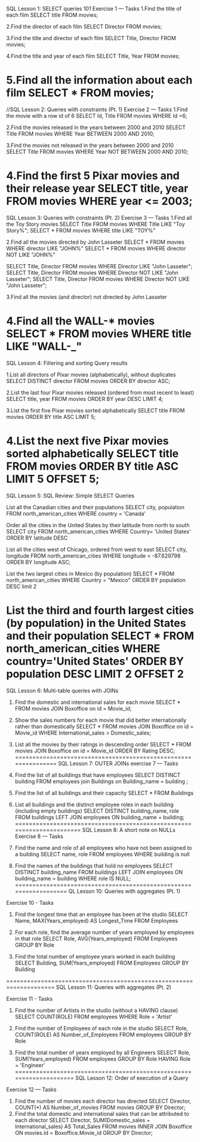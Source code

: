 SQL Lesson 1: SELECT queries 101
Exercise 1 — Tasks
1.Find the title of each film 
SELECT title FROM movies;

2.Find the director of each film
SELECT 	Director FROM movies;

3.Find the title and director of each film
SELECT Title, Director FROM movies;

4.Find the title and year of each film
SELECT Title, Year FROM movies;

5.Find all the information about each film
SELECT * FROM movies;
=======================================================
//SQL Lesson 2: Queries with constraints (Pt. 1)
Exercise 2 — Tasks
1.Find the movie with a row id of 6 
SELECT Id, Title FROM movies WHERE Id =6;

2.Find the movies released in the years between 2000 and 2010
SELECT Title FROM movies WHERE Year BETWEEN 2000 AND 2010;

3.Find the movies not released in the years between 2000 and 2010
SELECT Title FROM movies WHERE Year NOT BETWEEN 2000 AND 2010;

4.Find the first 5 Pixar movies and their release year
SELECT title, year FROM movies WHERE year <= 2003;
======================================================

SQL Lesson 3: Queries with constraints (Pt. 2)
Exercise 3 — Tasks
1.Find all the Toy Story movies
SELECT Title FROM movies WHERE Title LIKE "Toy Story%";
SELECT * FROM movies WHERE title LIKE "TOY%"

2.Find all the movies directed by John Lasseter
SELECT * FROM movies WHERE director LIKE "JOHN%"
SELECT * FROM movies WHERE director NOT LIKE "JOHN%"

SELECT Title, Director FROM movies WHERE Director LIKE "John Lasseter";
SELECT Title, Director FROM movies WHERE Director NOT LIKE "John Lasseter";
SELECT Title, Director FROM movies WHERE Director NOT LIKE "John Lasseter";

3.Find all the movies (and director) not directed by John Lasseter

4.Find all the WALL-* movies
SELECT * FROM movies WHERE title LIKE "WALL-_"
======================================================

SQL Lesson 4: Filtering and sorting Query results

1.List all directors of Pixar movies (alphabetically), without duplicates
SELECT DISTINCT director FROM movies ORDER BY director ASC;

2.List the last four Pixar movies released (ordered from most recent to least)
SELECT title, year FROM movies ORDER BY year DESC LIMIT 4;

3.List the first five Pixar movies sorted alphabetically
SELECT title FROM movies ORDER BY title ASC LIMIT 5;

4.List the next five Pixar movies sorted alphabetically
SELECT title FROM movies ORDER BY title ASC LIMIT 5 OFFSET 5;
================================================================
SQL Lesson 5: SQL Review: Simple SELECT Queries

List all the Canadian cities and their populations
SELECT city, population FROM north_american_cities WHERE country = 'Canada'

Order all the cities in the United States by their latitude from north to south
SELECT city FROM north_american_cities WHERE Country= 'United States' ORDER BY latitude DESC

List all the cities west of Chicago, ordered from west to east
SELECT city, longitude FROM north_american_cities
WHERE longitude < -87.629798
ORDER BY longitude ASC;

List the two largest cities in Mexico (by population)
SELECT * FROM north_american_cities WHERE Country = "Mexico" ORDER BY population DESC limit 2

List the third and fourth largest cities (by population) in the United States and their population
SELECT * FROM north_american_cities WHERE country='United States' ORDER BY population DESC LIMIT 2 OFFSET 2
==================================================
SQL Lesson 6: Multi-table queries with JOINs
1. Find the domestic and international sales for each movie
SELECT * FROM movies JOIN Boxoffice on id = Movie_id;

2. Show the sales numbers for each movie that did better internationally rather than domestically
SELECT * FROM movies JOIN Boxoffice on id = Movie_id WHERE International_sales > Domestic_sales;

3. List all the movies by their ratings in descending order
SELECT * FROM movies JOIN Boxoffice on id = Movie_id ORDER BY Rating DESC;
===============================================================
SQL Lesson 7: OUTER JOINs
exercise 7 — Tasks
1. Find the list of all buildings that have employees 
SELECT DISTINCT building  FROM employees join Buildings on Building_name = building ;

2. Find the list of all buildings and their capacity
SELECT * FROM Buildings

3. List all buildings and the distinct employee roles in each building (including empty buildings)
SELECT DISTINCT building_name, role FROM buildings LEFT JOIN employees ON building_name = building;
======================================================================
SQL Lesson 8: A short note on NULLs
Exercise 8 — Tasks
1. Find the name and role of all employees who have not been assigned to a building
SELECT name, role FROM employees WHERE building is null
2. Find the names of the buildings that hold no employees
SELECT DISTINCT building_name FROM buildings LEFT JOIN employees ON building_name = building WHERE role IS NULL;
==================================================================
QL Lesson 10: Queries with aggregates (Pt. 1)

Exercise 10 - Tasks

1. Find the longest time that an employee has been at the studio
SELECT Name, MAX(Years_employed) AS Longest_Time
FROM Employees

2. For each role, find the average number of years employed by employees in that role
SELECT Role, AVG(Years_employed)
FROM Employees
GROUP BY Role

3. Find the total number of employee years worked in each building
SELECT Building, SUM(Years_employed)
FROM Employees
GROUP BY Building

====================================================================
SQL Lesson 11: Queries with aggregates (Pt. 2)

Exercise 11 - Tasks
1. Find the number of Artists in the studio (without a HAVING clause)
SELECT COUNT(ROLE)
FROM employees
WHERE Role = 'Artist'

2. Find the number of Employees of each role in the studio
SELECT Role, COUNT(ROLE) AS Number_of_Employees
FROM employees
GROUP BY Role

3. Find the total number of years employed by all Engineers
SELECT Role, SUM(Years_employed) 
FROM employees
GROUP BY Role
HAVING Role = 'Engineer'
====================================================================
SQL Lesson 12: Order of execution of a Query

Exercise 12 — Tasks

1. Find the number of movies each director has directed
SELECT Director, COUNT(*) AS Number_of_movies
FROM movies
GROUP BY Director;
2. Find the total domestic and international sales that can be attributed to each director
SELECT Director, 
    SUM(Domestic_sales + International_sales) AS Total_Sales
FROM movies
INNER JOIN Boxoffice
ON movies.Id = Boxoffice.Movie_id
GROUP BY Director;